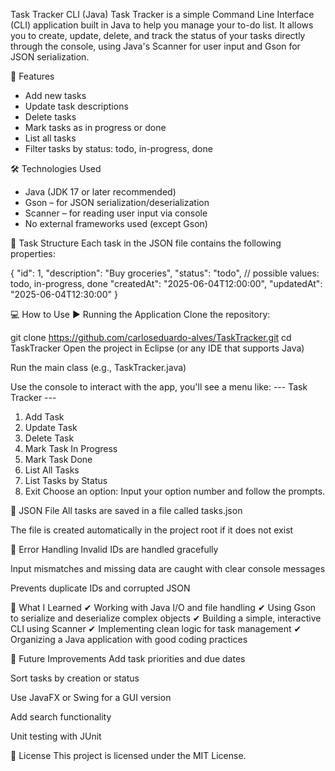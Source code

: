 Task Tracker CLI (Java)
Task Tracker is a simple Command Line Interface (CLI) application built in Java to help you manage your to-do list. It allows you to create, update, delete, and track the status of your tasks directly through the console, using Java's Scanner for user input and Gson for JSON serialization.

📌 Features
- Add new tasks
- Update task descriptions
- Delete tasks
- Mark tasks as in progress or done
- List all tasks
- Filter tasks by status: todo, in-progress, done

🛠 Technologies Used
- Java (JDK 17 or later recommended)
- Gson – for JSON serialization/deserialization
- Scanner – for reading user input via console
- No external frameworks used (except Gson)

📂 Task Structure
Each task in the JSON file contains the following properties:

{
  "id": 1,
  "description": "Buy groceries",
  "status": "todo", // possible values: todo, in-progress, done
  "createdAt": "2025-06-04T12:00:00",
  "updatedAt": "2025-06-04T12:30:00"
}

💻 How to Use
▶️ Running the Application
Clone the repository:

git clone https://github.com/carloseduardo-alves/TaskTracker.git
cd TaskTracker
Open the project in Eclipse (or any IDE that supports Java)

Run the main class (e.g., TaskTracker.java)

Use the console to interact with the app, you'll see a menu like:
--- Task Tracker ---
1. Add Task
2. Update Task
3. Delete Task
4. Mark Task In Progress
5. Mark Task Done
6. List All Tasks
7. List Tasks by Status
0. Exit
Choose an option:
Input your option number and follow the prompts.

📁 JSON File
All tasks are saved in a file called tasks.json

The file is created automatically in the project root if it does not exist

🧪 Error Handling
Invalid IDs are handled gracefully

Input mismatches and missing data are caught with clear console messages

Prevents duplicate IDs and corrupted JSON

🧩 What I Learned
✔ Working with Java I/O and file handling
✔ Using Gson to serialize and deserialize complex objects
✔ Building a simple, interactive CLI using Scanner
✔ Implementing clean logic for task management
✔ Organizing a Java application with good coding practices

🚀 Future Improvements
Add task priorities and due dates

Sort tasks by creation or status

Use JavaFX or Swing for a GUI version

Add search functionality

Unit testing with JUnit

📄 License
This project is licensed under the MIT License.
